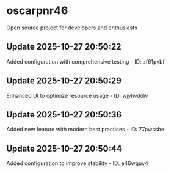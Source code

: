 # oscarpnr46
Open source project for developers and enthusiasts

## Update 2025-10-27 20:50:22
Added configuration with comprehensive testing - ID: zf61pvbf


## Update 2025-10-27 20:50:29
Enhanced UI to optimize resource usage - ID: wjyhvddw


## Update 2025-10-27 20:50:36
Added new feature with modern best practices - ID: 77pwssbe


## Update 2025-10-27 20:50:44
Added configuration to improve stability - ID: e46wquv4

